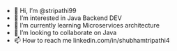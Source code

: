 - 👋 Hi, I’m @stripathi99
- 👀 I’m interested in Java Backend DEV
- 🌱 I’m currently learning Microservices architecture
- 💞️ I’m looking to collaborate on Java
- 📫 How to reach me linkedin.com/in/shubhamtripathi4

<!---
stripathi99/stripathi99 is a ✨ special ✨ repository because its `README.md` (this file) appears on your GitHub profile.
You can click the Preview link to take a look at your changes.
--->
